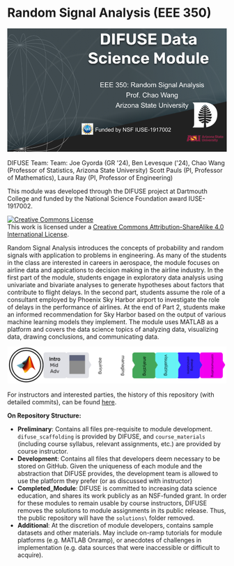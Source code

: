# Random Signal Analysis (EEE 350)

![DIFUSE Data Science Module.  Electrical Engineering 350: Random Signal Analysis.  Professor Chao Wang, ASU.  Funded by NSF IUSE1917002](DIFUSE-EEE-350.png "DIFUSE Data Science Module.  Electrical Engineering 350: Random Signal Analysis.  Professor Chao Wang, ASU.  Funded by NSF IUSE1917002")

DIFUSE Team: Team: Joe Gyorda (GR '24), Ben Levesque ('24), Chao Wang (Professor of Statistics, Arizona State University) Scott Pauls (PI, Professor of Mathematics), Laura Ray (PI, Professor of Engineering)

This module was developed through the DIFUSE project at Dartmouth College and funded by the National Science Foundation award IUSE-1917002.

<a rel="license" href="http://creativecommons.org/licenses/by-sa/4.0/"><img alt="Creative Commons License" style="border-width:0" src="https://i.creativecommons.org/l/by-sa/4.0/88x31.png" /></a><br />This work is licensed under a <a rel="license" href="http://creativecommons.org/licenses/by-sa/4.0/">Creative Commons Attribution-ShareAlike 4.0 International License</a>.

Random Signal Analysis introduces the concepts of probability and random signals with application to problems in engineering. As many of the students in the class are interested in careers in aerospace, the module focuses on airline data and appications to decision making in the airline industry.  In the first part of the module, students engage in exploratory data analysis using univariate and bivariate analyses to generate hypotheses about factors that contribute to flight delays.  In the second part, students assume the role of a consultant employed by Phoenix Sky Harbor airport to investigate the role of delays in the performance of airlines. At the end of Part 2, students make an informed recommendation for Sky Harbor based on the output of various machine learning models they implement.  The module uses MATLAB as a platform and covers the data science topics of analyzing data, visualizing data, drawing conclusions, and communicating data.

![Short length module for an introductory course using MATLAB and covering analyzing, visualizing data, drawing conclusions, and communicating data.](EEE-350-badge.png "Short length module for an introductory course using MATLAB and covering analyzing, visualizing data, drawing conclusions, and communicating data.")

For instructors and interested parties, the history of this repository (with detailed commits), can be found [here](https://github.com/difuse-dartmouth/EEE-350_F22/commits/main/).

**On Repository Structure:**
* **Preliminary**: Contains all files pre-requisite to module development. ```difuse_scaffolding``` is provided by DIFUSE, and ```course_materials``` (including course syllabus, relevant assignments, etc.) are provided by course instructor.
* **Development**: Contains all files that developers deem necessary to be stored on GitHub. Given the uniqueness of each module and the abstraction that DIFUSE provides, the development team is allowed to use the platform they prefer (or as discussed with instructor)
* **Completed_Module**: DIFUSE is committed to increasing data science education, and shares its work publicly as an NSF-funded grant. In order for these modules to remain usable by course instructors, DIFUSE removes the solutions to module assignments in its public release. Thus, the public repository will have the ```solutions\``` folder removed.
* **Additional**: At the discretion of module developers, contains sample datasets and other materials. May include on-ramp tutorials for module platforms (e.g. MATLAB Onramp), or anecdotes of challenges in implementation (e.g. data sources that were inaccessible or difficult to acquire).
